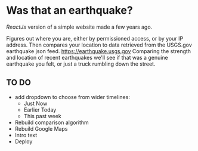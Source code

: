 Was that an earthquake?
=

*ReactJs* version of a simple website made a few years ago.

Figures out where you are, either by permissioned access,
or by your IP address. Then compares your location to
data retrieved from the USGS.gov earthquake json feed.
https://earthquake.usgs.gov
Comparing the strength and location of recent earthquakes we'll see
if that was a genuine earthquake you felt, or just a truck
rumbling down the street.

TO DO
-----
* add dropdown to choose from wider timelines:
    - Just Now
    - Earlier Today
    - This past week
* Rebuild comparison algorithm
* Rebuild Google Maps
* Intro text
* Deploy
